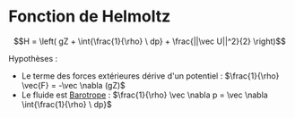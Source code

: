 # Fonction de Helmoltz

$$H = \left( gZ + \int{\frac{1}{\rho} \ dp} + \frac{||\vec U||^2}{2} \right)$$

Hypothèses  :

- Le terme des forces extérieures dérive d'un potentiel : $\frac{1}{\rho} \vec{F} = -\vec \nabla (gZ)$
- Le fluide est [Barotrope](Fluide%20Barotrope.md) : $\frac{1}{\rho} \vec  \nabla p = \vec \nabla \int{\frac{1}{\rho} \ dp}$